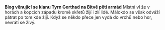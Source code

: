 
**Blog věnující se klanu Tyrn Gorthad na Bitvě pěti armád**
Místní ví že v horách a kopcích západu kromě skřetů žijí i zlí lidé.
Málokdo se však odváží pátrat po tom kde žijí.
Když se někdo přece jen vydá do vrchů nebo hor, nevrátí se živý.